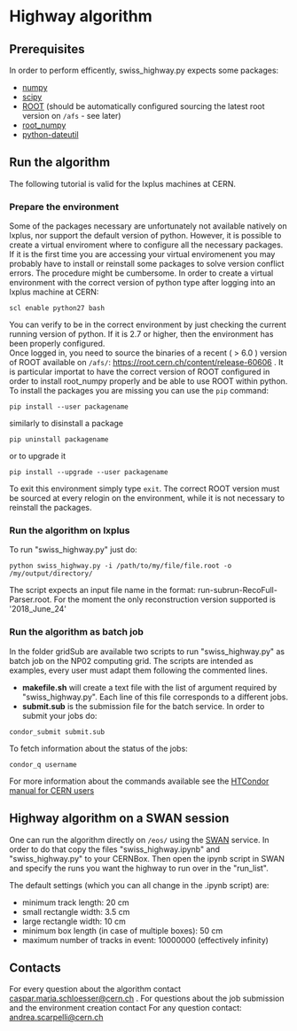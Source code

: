 # Highway algorithm #

## Prerequisites ##
In order to perform efficently, swiss_highway.py expects some packages:
  * [numpy](http://www.numpy.org/)
  * [scipy](https://www.scipy.org/)
  * [ROOT](https://root.cern.ch/pyroot) (should be automatically configured sourcing the latest root version on `/afs` - see later)
  * [root_numpy](http://scikit-hep.org/root_numpy/)
  * [python-dateutil](https://dateutil.readthedocs.io/en/stable/)

## Run the algorithm ##
The following tutorial is valid for the lxplus machines at CERN.

### Prepare the environment ###
Some of the packages necessary are unfortunately not available natively on lxplus, nor support the default version of python. However, it is possible to create a virtual enviroment where to configure all the necessary packages. If it is the first time you are accessing your virtual enviromenent you may probably have to install or reinstall some packages to solve version conflict errors. The procedure might be cumbersome. In order to create a virtual environment with the correct version of python type after logging into an lxplus machine at CERN: 
```
scl enable python27 bash
```
You can verify to be in the correct environment by just checking the current running version of python. If it is 2.7 or higher, then the environment has been properly configured.  
Once logged in, you need to source the binaries of a recent ( > 6.0 ) version of ROOT available on `/afs/`: <a href="https://root.cern.ch/content/release-60606" target="_blank"> https://root.cern.ch/content/release-60606 </a>. It is particular 
importat to have the correct version of ROOT configured in order to install root_numpy properly and be able to use ROOT within python. 
To install the packages you are missing you can use the `pip` command:
```
pip install --user packagename
```
similarly to disinstall a package
```
pip uninstall packagename
```
or to upgrade it
```
pip install --upgrade --user packagename
```
To exit this environment simply type `exit`. The correct ROOT version must be sourced at every relogin on the environment, while it is not necessary to reinstall the packages. 

### Run the algorithm on lxplus ###
To run "swiss_highway.py" just do:
```
python swiss_highway.py -i /path/to/my/file/file.root -o /my/output/directory/
```
The script expects an input file name in the format: run-subrun-RecoFull-Parser.root. For the moment the only reconstruction version supported is '2018_June_24'

### Run the algorithm as batch job ###
In the folder gridSub are available two scripts to run "swiss_highway.py" as batch job on the NP02 computing grid. The scripts are intended as examples, every user must adapt them following the commented lines. 
* **makefile.sh** will create a text file with the list of argument required by "swiss_highway.py". Each line of this file corresponds to a different jobs. 
* **submit.sub** is the submission file for the batch service.
In order to submit your jobs do:
```
condor_submit submit.sub
```
To fetch information about the status of the jobs:
```
condor_q username
```
For more information about the commands available see the [HTCondor manual for CERN users](http://batchdocs.web.cern.ch/batchdocs/local/quick.html)  

## Highway algorithm on a SWAN session ##
One can run the algorithm directly on `/eos/` using the [SWAN](https://swan.cern.ch) service. In order to do that copy the files "swiss_highway.ipynb" and "swiss_highway.py" to your CERNBox. Then open the ipynb script in SWAN and specify the runs you want the highway to run over in the "run_list".

The default settings (which you can all change in the .ipynb script) are:
* minimum track length: 20 cm
* small rectangle width: 3.5 cm
* large rectangle width: 10 cm
* minimum box length (in case of multiple boxes): 50 cm
* maximum number of tracks in event: 10000000 (effectively infinity)

## Contacts ##
For every question about the algorithm contact <a href="mailto:caspar.maria.schloesser@cern.ch" target="_blank"> caspar.maria.schloesser@cern.ch </a>. For questions about the job submission and the environment creation contact For any question contact: <a href="mailto:andrea.scarpelli@cern.ch" target="_blank"> andrea.scarpelli@cern.ch </a> 

